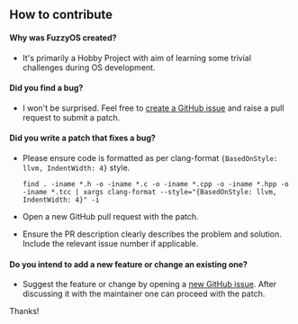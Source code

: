 ## How to contribute

#### Why was FuzzyOS created?

* It's primarily a Hobby Project with aim of learning some trivial challenges during OS development.

#### Did you find a bug?

* I won't be surprised. Feel free to [create a GitHub issue](https://github.com/scopeInfinity/FuzzyOS/issues/new) and raise a pull request to submit a patch.

#### Did you write a patch that fixes a bug?

* Please ensure code is formatted as per clang-format `{BasedOnStyle: llvm, IndentWidth: 4}` style.

    ```
    find . -iname *.h -o -iname *.c -o -iname *.cpp -o -iname *.hpp -o -iname *.tcc | xargs clang-format --style="{BasedOnStyle: llvm, IndentWidth: 4}" -i 
    ```

* Open a new GitHub pull request with the patch.

* Ensure the PR description clearly describes the problem and solution. Include the relevant issue number if applicable.

#### **Do you intend to add a new feature or change an existing one?**

* Suggest the feature or change by opening a [new GitHub issue](https://github.com/scopeInfinity/FuzzyOS/issues/new). After discussing it with the maintainer one can proceed with the patch.

Thanks!
